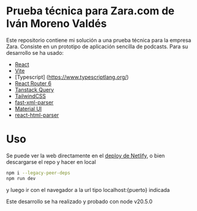 # Prueba técnica para Zara.com de Iván Moreno Valdés

Este repositorio contiene mi solución a una prueba técnica para la empresa Zara. Consiste en un prototipo de aplicación sencilla de podcasts. Para su desarrollo se ha usado:

- [React](https://react.dev/)
- [Vite](https://vitejs.dev/)
- [Typescript] (https://www.typescriptlang.org/)
- [React Router 6](https://reactrouter.com/en/main)
- [Tanstack Query](https://tanstack.com/query/latest)
- [TailwindCSS](https://tailwindcss.com/)
- [fast-xml-parser](https://www.npmjs.com/package/fast-xml-parser)
- [Material UI](https://mui.com/)
- [react-html-parser](https://www.npmjs.com/package/react-html-parser)


# Uso

Se puede ver la web directamente en el [deploy de Netlify](https://64e2e2a66eefb644230cf845--chipper-bunny-025dbd.netlify.app/), o bien descargarse el repo y hacer en local

```bash
npm i --legacy-peer-deps
npm run dev
```

y luego ir con el navegador a la url tipo localhost:{puerto} indicada

Este desarrollo se ha realizado y probado con node v20.5.0
